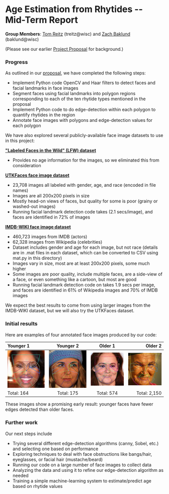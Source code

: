 # Age Estimation from Rhytides -- Mid-Term Report

**Group Members**: [Tom Reitz](https://github.com/tomreitz) (treitz@wisc) and [Zach Baklund](https://github.com/zbaklund) (baklund@wisc)

(Please see our earlier [Project Proposal](proposal.md) for background.)


### Progress

As outlined in our [proposal](proposal.md), we have completed the following steps:
* Implement Python code OpenCV and Haar filters to detect faces and facial landmarks in face images
* Segment faces using facial landmarks into polygon regions corresponding to each of the ten rhytide types mentioned in the proposal
* Implement Python code to do edge-detection within each polygon to quantify rhytides in the region
* Annotate face images with polygons and edge-detection values for each polygon

We have also explored several publicly-available face image datasets to use in this project:

[**"Labeled Faces in the Wild" (LFW) dataset**](http://vis-www.cs.umass.edu/lfw/)
- Provides no age information for the images, so we eliminated this from consideration

[**UTKFaces face image dataset**](https://susanqq.github.io/UTKFace/)
- 23,708 images all labeled with  gender, age, and race (encoded in file names)
- Images are all 200x200 pixels in size
- Mostly head-on views of faces, but quality for some is poor (grainy or washed-out images)
- Running facial landmark detection code takes (2.1 secs/image), and faces are identified in 72% of images

[**IMDB-WIKI face image dataset**](https://data.vision.ee.ethz.ch/cvl/rrothe/imdb-wiki/)
- 460,723 images from IMDB (actors)
- 62,328 images from Wikipedia (celebrities)
- Dataset includes gender and age for each image, but not race (details are in .mat files in each dataset, which can be converted to CSV using mat.py in this directory)
- Images vary in size, most are at least 200x200 pixels, some much higher
- Some images are poor quality, include multiple faces, are a side-view of a face, or even something like a cartoon, but most are good
- Running facial landmark detection code on takes 1.9 secs per image, and faces are identified in 61% of Wikipedia images and 70% of IMDB images

We expect the best results to come from using larger images from the IMDB-WIKI dataset, but we will also try the UTKFaces dataset.


### Initial results
Here are examples of four annotated face images produced by our code:

| Younger 1      | Younger 2    | Older 1      | Older 2     |
| :------------- | :----------: | :----------: | ----------: |
| <img alt="younger face 2" src="annotated-young-2.jpg" width="250" />   | <img alt="younger face 1" src="annotated-young-1.jpg" width="250" />   | <img alt="older face 2" src="annotated-old-2.jpg" width="250" />    | <img alt="older face 1" src="annotated-old-1.jpg" width="250" />    |
| Total: 164     | Total: 175   | Total: 574   | Total: 2,150 |

These images show a promising early result: younger faces have fewer edges detected than older faces.


### Further work
Our next steps include
* Trying several different edge-detection algorithms (canny, Sobel, etc.) and selecting one based on performance
* Exploring techniques to deal with face obstructions like bangs/hair, eyeglasses, or facial hair (mustache/beard)
* Running our code on a large number of face images to collect data
* Analyzing the data and using it to refine our edge-detection  algorithm as needed
* Training a simple machine-learning system to estimate/predict age based on rhytide values
